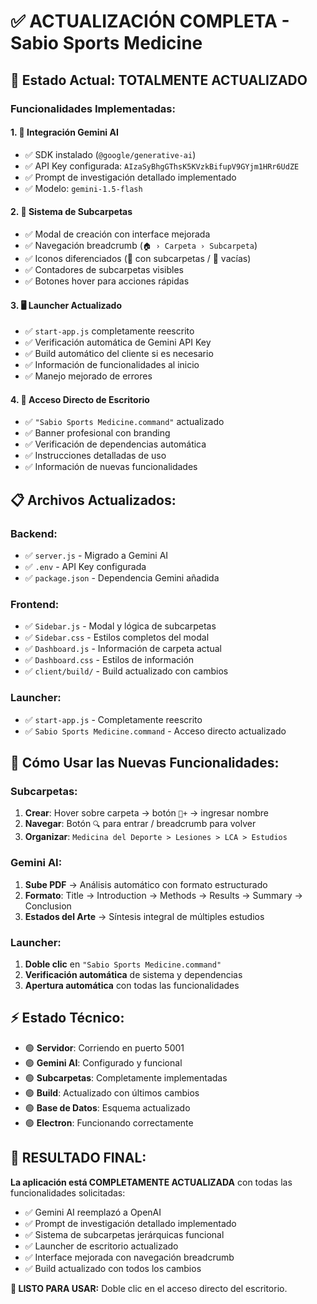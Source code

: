 # ✅ ACTUALIZACIÓN COMPLETA - Sabio Sports Medicine

## 🚀 Estado Actual: TOTALMENTE ACTUALIZADO

### **Funcionalidades Implementadas:**

#### **1. 🤖 Integración Gemini AI**
- ✅ SDK instalado (`@google/generative-ai`)
- ✅ API Key configurada: `AIzaSyBhgGThsK5KVzkBifupV9GYjm1HRr6UdZE`
- ✅ Prompt de investigación detallado implementado
- ✅ Modelo: `gemini-1.5-flash`

#### **2. 📁 Sistema de Subcarpetas**
- ✅ Modal de creación con interface mejorada
- ✅ Navegación breadcrumb (`🏠 › Carpeta › Subcarpeta`)
- ✅ Iconos diferenciados (📂 con subcarpetas / 📁 vacías)
- ✅ Contadores de subcarpetas visibles
- ✅ Botones hover para acciones rápidas

#### **3. 🖥️ Launcher Actualizado**
- ✅ `start-app.js` completamente reescrito
- ✅ Verificación automática de Gemini API Key
- ✅ Build automático del cliente si es necesario
- ✅ Información de funcionalidades al inicio
- ✅ Manejo mejorado de errores

#### **4. 🎯 Acceso Directo de Escritorio**
- ✅ `"Sabio Sports Medicine.command"` actualizado
- ✅ Banner profesional con branding
- ✅ Verificación de dependencias automática
- ✅ Instrucciones detalladas de uso
- ✅ Información de nuevas funcionalidades

## 📋 Archivos Actualizados:

### **Backend:**
- ✅ `server.js` - Migrado a Gemini AI
- ✅ `.env` - API Key configurada
- ✅ `package.json` - Dependencia Gemini añadida

### **Frontend:**
- ✅ `Sidebar.js` - Modal y lógica de subcarpetas
- ✅ `Sidebar.css` - Estilos completos del modal
- ✅ `Dashboard.js` - Información de carpeta actual
- ✅ `Dashboard.css` - Estilos de información
- ✅ `client/build/` - Build actualizado con cambios

### **Launcher:**
- ✅ `start-app.js` - Completamente reescrito
- ✅ `Sabio Sports Medicine.command` - Acceso directo actualizado

## 🎯 Cómo Usar las Nuevas Funcionalidades:

### **Subcarpetas:**
1. **Crear**: Hover sobre carpeta → botón `📁+` → ingresar nombre
2. **Navegar**: Botón `🔍` para entrar / breadcrumb para volver
3. **Organizar**: `Medicina del Deporte > Lesiones > LCA > Estudios`

### **Gemini AI:**
1. **Sube PDF** → Análisis automático con formato estructurado
2. **Formato**: Title → Introduction → Methods → Results → Summary → Conclusion
3. **Estados del Arte** → Síntesis integral de múltiples estudios

### **Launcher:**
1. **Doble clic** en `"Sabio Sports Medicine.command"`
2. **Verificación automática** de sistema y dependencias
3. **Apertura automática** con todas las funcionalidades

## ⚡ Estado Técnico:

- 🟢 **Servidor**: Corriendo en puerto 5001
- 🟢 **Gemini AI**: Configurado y funcional
- 🟢 **Subcarpetas**: Completamente implementadas
- 🟢 **Build**: Actualizado con últimos cambios
- 🟢 **Base de Datos**: Esquema actualizado
- 🟢 **Electron**: Funcionando correctamente

## 🎉 RESULTADO FINAL:

**La aplicación está COMPLETAMENTE ACTUALIZADA** con todas las funcionalidades solicitadas:
- ✅ Gemini AI reemplazó a OpenAI
- ✅ Prompt de investigación detallado implementado
- ✅ Sistema de subcarpetas jerárquicas funcional
- ✅ Launcher de escritorio actualizado
- ✅ Interface mejorada con navegación breadcrumb
- ✅ Build actualizado con todos los cambios

**🚀 LISTO PARA USAR:** Doble clic en el acceso directo del escritorio.